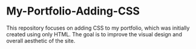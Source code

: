 # My-Portfolio-Adding-CSS
This repository focuses on adding CSS to my portfolio, which was initially created using only HTML. The goal is to improve the visual design and overall aesthetic of the site.
